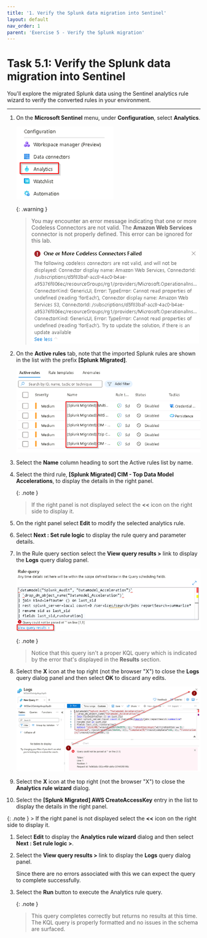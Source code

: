 ```yaml
---
title: '1. Verify the Splunk data migration into Sentinel'
layout: default
nav_order: 1
parent: 'Exercise 5 - Verify the Splunk migration'
---
```


# Task 5.1: Verify the Splunk data migration into Sentinel

You'll explore the migrated Splunk data using the Sentinel analytics rule wizard to verify the converted rules in your environment. 

---

1.  On the **Microsoft Sentinel** menu, under **Configuration**, select **Analytics**.

    ![configuration_menu_analytics.png](../media/configuration_menu_analytics.png)

    {: .warning }
    > You may encounter an error message indicating that one or more Codeless Connectors are not valid. The **Amazon Web Services** connector is not properly defined. This error can be ignored for this lab.
    >
    >![error_codeless_connector.png](../media/error_codeless_connector.png)

1.  On the **Active rules** tab, note that the imported Splunk rules are shown in the list with the prefix **[Splunk Migrated]**.

    ![splunk_migrated_prefix.png](../media/splunk_migrated_prefix.png)

1.  Select the **Name** column heading to sort the Active rules list by name.

1.  Select the third rule, **[Splunk Migrated] CIM - Top Data Model Accelerations**, to display the details in the right panel.

    {: .note }
    > If the right panel is not displayed select the **<<** icon on the right side to display it.

1.  On the right panel select **Edit** to modify the selected analytics rule.

1.  Select **Next : Set rule logic** to display the rule query and parameter details.

1.  In the Rule query section select the **View query results >** link to display the **Logs** query dialog panel.

    ![select_view_query_results.png](../media/select_view_query_results.png)  

    {: .note }
    > Notice that this query isn't a proper KQL query which is indicated by the error that's displayed in the **Results** section.

1.   Select the **X** icon at the top right (not the browser "X") to close the **Logs** query dialog panel and then select **OK** to discard any edits.

     ![invalid_query_x_close.png](../media/invalid_query_x_close.png)

1.  Select the **X** icon at the top right (not the browser "X") to close the **Analytics rule wizard** dialog.

1.  Select the **[Splunk Migrated] AWS CreateAccessKey** entry in the list to display the details in the right panel.

   {: .note }
    > If the right panel is not displayed select the **<<** icon on the right side to display it.

1.  Select **Edit** to display the **Analytics rule wizard** dialog and then select **Next : Set rule logic >**.

1.  Select the **View query results >** link to display the **Logs** query dialog panel.  

    Since there are no errors associated with this we can expect the query to complete successfully.

1.  Select the **Run** button to execute the Analytics rule query.

    {: .note }
    > This query completes correctly but returns no results at this time. The KQL query is properly formatted and no issues in the schema are surfaced.
